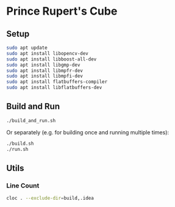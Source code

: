 # Prince Rupert's Cube

## Setup

```bash
sudo apt update
sudo apt install libopencv-dev
sudo apt install libboost-all-dev
sudo apt install libgmp-dev
sudo apt install libmpfr-dev
sudo apt install libmpfi-dev
sudo apt install flatbuffers-compiler
sudo apt install libflatbuffers-dev
```

## Build and Run

```bash
./build_and_run.sh
```
Or separately (e.g. for building once and running multiple times):
```bash
./build.sh
./run.sh
```

## Utils

### Line Count

```bash
cloc . --exclude-dir=build,.idea
```